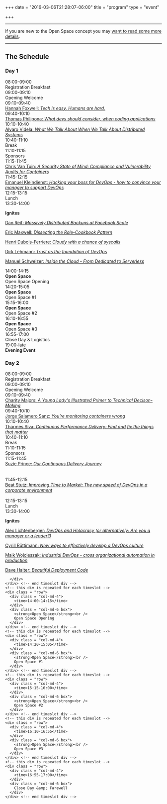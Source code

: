 +++
date = "2016-03-06T21:28:07-06:00"
title = "program"
type = "event"

+++

<div class = "row">
  <div class = "col-md-12">
    <hr />
    If you are new to the Open Space concept you may <a href="/pages/open-space-format">want to read some more details</a>.
    <hr />
  </div>
</div>

<div class = "row">
  <div class = "col-md-12 col-md-offset-4">
    <h2>The Schedule</h2>
  </div>
</div>

<div class = "row">
  <div class = "col-md-6">
    <div class = "row">
      <div class = "col-md-12">
        <h3>Day 1</h3>
      </div>
    </div>
    <!-- this div is repeated for each timeslot -->
    <div class = "row">
      <div class = "col-md-4">
        <time>08:00-09:00</time>
      </div>
      <div class = "col-md-6 box">
        Registration Breakfast
      </div>
    </div> <!-- end timeslot div -->
    <!-- this div is repeated for each timeslot -->
    <div class = "row">
      <div class = "col-md-4">
        <time>09:00-09:10</time>
      </div>
      <div class = "col-md-6 box">
        Opening Welcome
      </div>
    </div> <!-- end timeslot div -->
    <!-- this div is repeated for each timeslot -->
    <div class = "row">
      <div class = "col-md-4">
        <time>09:10-09:40</time>
      </div>
      <div class = "col-md-6 box">
        <a href="/events/2017-zurich/program/hannah-foxwell/">Hannah Foxwell: <em>Tech is easy. Humans are hard.</em></a>
      </div>
    </div> <!-- end timeslot div -->
    <!-- this div is repeated for each timeslot -->
    <div class = "row">
      <div class = "col-md-4">
        <time>09:40-10:10</time>
      </div>
      <div class = "col-md-6 box">
        <a href="/events/2017-zurich/program/thomas-philipona/">Thomas Philipona: <em>What devs should consider, when coding applications</em></a>
      </div>
    </div> <!-- end timeslot div -->
    <!-- this div is repeated for each timeslot -->
    <div class = "row">
      <div class = "col-md-4">
        <time>10:10-10:40</time>
      </div>
      <div class = "col-md-6 box">
        <a href="/events/2017-zurich/program/alvaro-videla/">Alvaro Videla: <em>What We Talk About When We Talk About Distributed Systems</em></a>
      </div>
    </div> <!-- end timeslot div -->
    <!-- this div is repeated for each timeslot -->
    <div class = "row">
      <div class = "col-md-4">
        <time>10:40-11:10</time>
      </div>
      <div class = "col-md-6 box">
        Break
      </div>
    </div> <!-- end timeslot div -->
    <!-- this div is repeated for each timeslot -->
    <div class = "row">
      <div class = "col-md-4">
        <time>11:10-11:15</time>
      </div>
      <div class = "col-md-6 box">
        Sponsors
      </div>
    </div> <!-- end timeslot div -->
    <!-- this div is repeated for each timeslot -->
    <div class = "row">
      <div class = "col-md-4">
        <time>11:15-11:45</time>
      </div>
      <div class = "col-md-6 box">
        <a href="/events/2017-zurich/program/chris-van-tuin/">Chris Van Tuin: <em>A Security State of Mind: Compliance and Vulnerability Audits for Containers</em></a>
      </div>
    </div> <!-- end timeslot div -->
    <!-- this div is repeated for each timeslot -->
    <div class = "row">
      <div class = "col-md-4">
        <time>11:45-12:15</time>
      </div>
      <div class = "col-md-6 box">
        <a href="/events/2017-zurich/program/emanuel-kleindienst/">Emanuel Kleindienst: <em>Hacking your boss for DevOps - how to convince your manager to support DevOps</em></a>
      </div>
    </div> <!-- end timeslot div -->
    <!-- this div is repeated for each timeslot -->
    <div class = "row">
      <div class = "col-md-4">
        <time>12:15-13:15</time>
      </div>
      <div class = "col-md-6 box">
        Lunch
      </div>
    </div> <!-- end timeslot div -->
    <!-- this div is repeated for each timeslot -->
    <div class = "row">
      <div class = "col-md-4">
        <time>13:30-14:00</time>
      </div>
      <div class = "col-md-6 box">
        <p><strong>Ignites</strong></p>
        <p><a href="/events/2017-zurich/program/dan-reif/">Dan Reif: <em>Massively Distributed Backups at Facebook Scale</em></a></p>
        <p><a href="/events/2017-zurich/program/eric-maxwell/">Eric Maxwell: <em>Dissecting the Role-Cookbook Pattern</em></a></p>
        <p><a href="/events/2017-zurich/program/henri-dubois-ferriere/">Henri Dubois-Ferriere: <em>Cloudy with a chance of syscalls</em></a></p>
        <p><a href="/events/2017-zurich/program/dirk-lehmann/">Dirk Lehmann: <em>Trust as the foundation of DevOps</em></a></p>
        <p><a href="/events/2017-zurich/program/manuel-schweizer/">Manuel Schweizer: <em>Inside the Cloud - From Dedicated to Serverless</em></a></p>
      </div>
    </div> <!-- end timeslot div -->
    <!-- this div is repeated for each timeslot -->
    <div class = "row">
      <div class = "col-md-4">
        <time>14:00-14:15</time>
      </div>
      <div class = "col-md-6 box">
        <strong>Open Space</strong><br />
        Open Space Opening
      </div>
    </div> <!-- end timeslot div -->
    <!-- this div is repeated for each timeslot -->
    <div class = "row">
      <div class = "col-md-4">
        <time>14:20-15:05</time>
      </div>
      <div class = "col-md-6 box">
        <strong>Open Space</strong><br />
        Open Space #1
      </div>
    </div> <!-- end timeslot div -->
    <!-- this div is repeated for each timeslot -->
    <div class = "row">
      <div class = "col-md-4">
        <time>15:15-16:00</time>
      </div>
      <div class = "col-md-6 box">
        <strong>Open Space</strong><br />
        Open Space #2
      </div>
    </div> <!-- end timeslot div -->
    <!-- this div is repeated for each timeslot -->
    <div class = "row">
      <div class = "col-md-4">
        <time>16:10-16:55</time>
      </div>
      <div class = "col-md-6 box">
        <strong>Open Space</strong><br />
        Open Space #3
      </div>
    </div> <!-- end timeslot div -->
    <!-- this div is repeated for each timeslot -->
    <div class = "row">
      <div class = "col-md-4">
        <time>16:55-17:00</time>
      </div>
      <div class = "col-md-6 box">
        Close Day &amp; Logistics
      </div>
    </div> <!-- end timeslot div -->
    <!-- this div is repeated for each timeslot -->
    <div class = "row">
      <div class = "col-md-4">
        <time>19:00-late</time>
      </div>
      <div class = "col-md-6 box">
        <strong>Evening Event</strong>
      </div>
    </div> <!-- end timeslot div -->






  </div><!-- end day 2 -->
  <div class = "col-md-6">
    <div class = "row">
      <div class = "col-md-12">
        <h3>Day 2</h3>
      </div>
    </div>
    <!-- this div is repeated for each timeslot -->
    <div class = "row">
      <div class = "col-md-4">
        <time>08:00-09:00</time>
      </div>
      <div class = "col-md-6 box">
        Registration Breakfast
      </div>
    </div> <!-- end timeslot div -->
    <!-- this div is repeated for each timeslot -->
    <div class = "row">
      <div class = "col-md-4">
        <time>09:00-09:10</time>
      </div>
      <div class = "col-md-6 box">
        Opening Welcome
      </div>
    </div> <!-- end timeslot div -->
    <!-- this div is repeated for each timeslot -->
    <div class = "row">
      <div class = "col-md-4">
        <time>09:10-09:40</time>
      </div>
      <div class = "col-md-6 box">
        <a href="/events/2017-zurich/program/charity-majors/">Charity Majors: <em>A Young Lady's Illustrated Primer to Technical Decison-Making</em></a>
      </div>
    </div> <!-- end timeslot div -->
    <!-- this div is repeated for each timeslot -->
    <div class = "row">
      <div class = "col-md-4">
        <time>09:40-10:10</time>
      </div>
      <div class = "col-md-6 box">
        <a href="/events/2017-zurich/program/jorge-salamero-sanz/">Jorge Salamero Sanz: <em>You’re monitoring containers wrong</em></a>
      </div>
    </div> <!-- end timeslot div -->
    <!-- this div is repeated for each timeslot -->
    <div class = "row">
      <div class = "col-md-4">
        <time>10:10-10:40</time>
      </div>
      <div class = "col-md-6 box">
        <a href="/events/2017-zurich/program/tharmes-siva/">Tharmes Siva: <em>Continuous Performance Delivery: Find and fix the things that matter</em></a>
      </div>
    </div> <!-- end timeslot div -->
    <!-- this div is repeated for each timeslot -->
    <div class = "row">
      <div class = "col-md-4">
        <time>10:40-11:10</time>
      </div>
      <div class = "col-md-6 box">
        Break
      </div>
    </div> <!-- end timeslot div -->
    <!-- this div is repeated for each timeslot -->
    <div class = "row">
      <div class = "col-md-4">
        <time>11:10-11:15</time>
      </div>
      <div class = "col-md-6 box">
        Sponsors
      </div>
    </div> <!-- end timeslot div -->
    <!-- this div is repeated for each timeslot -->
    <div class = "row">
      <div class = "col-md-4">
        <time>11:15-11:45</time>
      </div>
      <div class = "col-md-6 box">
        <a href="/events/2017-zurich/program/suzie-prince/">Suzie Prince: <em>Our Continuous Delivery Journey</em></a>
        <br>
        <br>
        <br>
      </div>
    </div> <!-- end timeslot div -->
    <!-- this div is repeated for each timeslot -->
    <div class = "row">
      <div class = "col-md-4">
        <time>11:45-12:15</time>
      </div>
      <div class = "col-md-6 box">
        <a href="/events/2017-zurich/program/beat-stutz/">Beat Stutz: <em>Improving Time to Market: The new speed of DevOps in a corporate environment</em></a>
        <br>
        <br>
      </div>
    </div> <!-- end timeslot div -->
    <!-- this div is repeated for each timeslot -->
    <div class = "row">
      <div class = "col-md-4">
        <time>12:15-13:15</time>
      </div>
      <div class = "col-md-6 box">
        Lunch
      </div>
    </div> <!-- end timeslot div -->
    <!-- this div is repeated for each timeslot -->
    <div class = "row">
      <div class = "col-md-4">
        <time>13:30-14:00</time>
      </div>
      <div class = "col-md-6 box">
        <p><strong>Ignites</strong></p>
        <p><a href="/events/2017-zurich/program/alex-lichtenberger/">Alex Lichtenberger: <em>DevOps and Holacracy (or alternatively: Are you a manager or a leader?)</em></a></p>
        <p><a href="/events/2017-zurich/program/cyrill-ruetimann/">Cyrill Rüttimann: <em>New ways to effectively develop a DevOps culture</em></a></p>
        <p><a href="/events/2017-zurich/program/maik-Wojcieszak/">Maik Wojcieszak: <em>Industrial DevOps - cross organizational automation in production</em></a></p>
        <p><a href="/events/2017-zurich/program/dave-halter/">Dave Halter: <em>Beautiful Deployment Code</em></a></p>
        
      </div>
    </div> <!-- end timeslot div -->
    <!-- this div is repeated for each timeslot -->
    <div class = "row">
      <div class = "col-md-4">
        <time>14:00-14:15</time>
      </div>
      <div class = "col-md-6 box">
        <strong>Open Space</strong><br />
        Open Space Opening
      </div>
    </div> <!-- end timeslot div -->
    <!-- this div is repeated for each timeslot -->
    <div class = "row">
      <div class = "col-md-4">
        <time>14:20-15:05</time>
      </div>
      <div class = "col-md-6 box">
        <strong>Open Space</strong><br />
        Open Space #1
      </div>
    </div> <!-- end timeslot div -->
    <!-- this div is repeated for each timeslot -->
    <div class = "row">
      <div class = "col-md-4">
        <time>15:15-16:00</time>
      </div>
      <div class = "col-md-6 box">
        <strong>Open Space</strong><br />
        Open Space #2
      </div>
    </div> <!-- end timeslot div -->
    <!-- this div is repeated for each timeslot -->
    <div class = "row">
      <div class = "col-md-4">
        <time>16:10-16:55</time>
      </div>
      <div class = "col-md-6 box">
        <strong>Open Space</strong><br />
        Open Space #3
      </div>
    </div> <!-- end timeslot div -->
    <!-- this div is repeated for each timeslot -->
    <div class = "row">
      <div class = "col-md-4">
        <time>16:55-17:00</time>
      </div>
      <div class = "col-md-6 box">
        Close Day &amp; Farewell
      </div>
    </div> <!-- end timeslot div -->
  </div><!-- end day 2 -->
</div>
